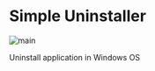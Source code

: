 # Simple Uninstaller

![main](https://i.imgur.com/twEqvzL.png)

Uninstall application in Windows OS
